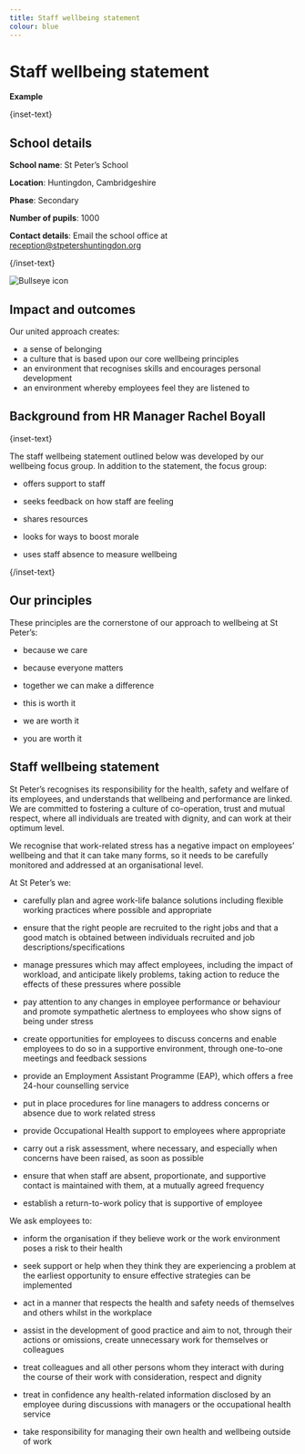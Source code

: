 ```yaml
---
title: Staff wellbeing statement
colour: blue
---
```


# Staff wellbeing statement

<strong class="govuk-tag">Example</strong>

{inset-text}

## School details

**School name**:  St Peter’s School    

**Location**: Huntingdon, Cambridgeshire

**Phase**: Secondary

**Number of pupils**: 1000

**Contact details**: Email the school office at <reception@stpetershuntingdon.org> 

{/inset-text}

<div class="govuk-grid-row dfe-width-container">
  <div class="govuk-grid-column-full">
    <div class="info-box">
      <div class="info-box__corner">
        <img src="/assets/images/bullseye.svg" alt="Bullseye icon">
      </div>
      <h2 class="govuk-heading-m">
        Impact and outcomes
      </h2>
      <p>
        Our united approach creates: 
        <ul>
          <li>
            a sense of belonging
          </li>
          <li> 
            a culture that is based upon our core wellbeing principles 
          </li>
          <li>
            an environment that recognises skills and encourages personal development
          </li>
          <li>
            an environment whereby employees feel they are listened to 
          </li>
      </p>
    </div>
  </div>
</div>

## Background from HR Manager Rachel Boyall

{inset-text}

The staff wellbeing statement outlined below was developed by our wellbeing focus group. In addition to the statement, the focus group: 

* offers support to staff 

* seeks feedback on how staff are feeling 

* shares resources 

* looks for ways to boost morale 

* uses staff absence to measure wellbeing  

{/inset-text}

## Our principles 

These principles are the cornerstone of our approach to wellbeing at St Peter’s: 

* because we care 

* because everyone matters 

* together we can make a difference 

* this is worth it 

* we are worth it  

* you are worth it 

## Staff wellbeing statement 

St Peter’s recognises its responsibility for the health, safety and welfare of its employees, and understands that wellbeing and performance are linked. We are committed to fostering a culture of co-operation, trust and mutual respect, where all individuals are treated with dignity, and can work at their optimum level.   

We recognise that work-related stress has a negative impact on employees’ wellbeing and that it can take many forms, so it needs to be carefully monitored and addressed at an organisational level.  

At St Peter’s we: 

* carefully plan and agree work-life balance solutions including flexible working practices where possible and appropriate 

* ensure that the right people are recruited to the right jobs and that a good match is obtained between individuals recruited and job descriptions/specifications 

* manage pressures which may affect employees, including the impact of workload, and anticipate likely problems, taking action to reduce the effects of these pressures where possible 

* pay attention to any changes in employee performance or behaviour and promote sympathetic alertness to employees who show signs of being under stress   

* create opportunities for employees to discuss concerns and enable employees to do so in a supportive environment, through one-to-one meetings and feedback sessions 

* provide an Employment Assistant Programme (EAP), which offers a free 24-hour counselling service 

* put in place procedures for line managers to address concerns or absence due to work related stress 

* provide Occupational Health support to employees where appropriate   

* carry out a risk assessment, where necessary, and especially when concerns have been raised, as soon as possible   

* ensure that when staff are absent, proportionate, and supportive contact is maintained with them, at a mutually agreed frequency 

* establish a return-to-work policy that is supportive of employee  

We ask employees to:   

* inform the organisation if they believe work or the work environment poses a risk to their health 

* seek support or help when they think they are experiencing a problem at the earliest opportunity to ensure effective strategies can be implemented 

* act in a manner that respects the health and safety needs of themselves and others whilst in the workplace 

* assist in the development of good practice and aim to not, through their actions or omissions, create unnecessary work for themselves or colleagues 

* treat colleagues and all other persons whom they interact with during the course of their work with consideration, respect and dignity 

* treat in confidence any health-related information disclosed by an employee during discussions with managers or the occupational health service 

* take responsibility for managing their own health and wellbeing outside of work 